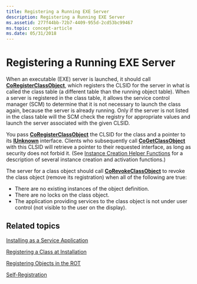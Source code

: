 ```yaml
---
title: Registering a Running EXE Server
description: Registering a Running EXE Server
ms.assetid: 277f44bb-72b7-4409-955d-2cd53bc99467
ms.topic: concept-article
ms.date: 05/31/2018
---
```


# Registering a Running EXE Server

When an executable (EXE) server is launched, it should call [**CoRegisterClassObject**](/windows/desktop/api/combaseapi/nf-combaseapi-coregisterclassobject), which registers the CLSID for the server in what is called the class table (a different table than the running object table). When a server is registered in the class table, it allows the service control manager (SCM) to determine that it is not necessary to launch the class again, because the server is already running. Only if the server is not listed in the class table will the SCM check the registry for appropriate values and launch the server associated with the given CLSID.

You pass [**CoRegisterClassObject**](/windows/desktop/api/combaseapi/nf-combaseapi-coregisterclassobject) the CLSID for the class and a pointer to its [**IUnknown**](/windows/desktop/api/Unknwn/nn-unknwn-iunknown) interface. Clients who subsequently call [**CoGetClassObject**](/windows/desktop/api/combaseapi/nf-combaseapi-cogetclassobject) with this CLSID will retrieve a pointer to their requested interface, as long as security does not forbid it. (See [Instance Creation Helper Functions](instance-creation-helper-functions.md) for a description of several instance creation and activation functions.)

The server for a class object should call [**CoRevokeClassObject**](/windows/desktop/api/combaseapi/nf-combaseapi-corevokeclassobject) to revoke the class object (remove its registration) when all of the following are true:

-   There are no existing instances of the object definition.
-   There are no locks on the class object.
-   The application providing services to the class object is not under user control (not visible to the user on the display).

## Related topics

<dl> <dt>

[Installing as a Service Application](installing-as-a-service-application.md)
</dt> <dt>

[Registering a Class at Installation](registering-a-class-at-installation.md)
</dt> <dt>

[Registering Objects in the ROT](registering-objects-in-the-rot.md)
</dt> <dt>

[Self-Registration](self-registration.md)
</dt> </dl>

 

 




